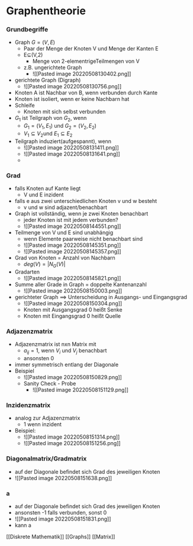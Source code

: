 # Graphentheorie
### Grundbegriffe
+  Graph $G=(V,E)$
	+ Paar der Menge der Knoten V und Menge der Kanten E
	+ E⊆(V,2)
		+ Menge von 2-elementrigeTeilmengen von V
	+ z.B. ungerichtete Graph
		+ ![[Pasted image 20220508130402.png]]
+ gerichtete Graph (Digraph)
	+ ![[Pasted image 20220508130756.png]]
+ Knoten A ist Nachbar von B, wenn verbunden durch Kante
+ Knoten ist isoliert, wenn er keine Nachbarn hat
+ Schleife
	+ Knoten mit sich selbst verbunden
+ $G_1$ ist Teilgraph von $G_2$, wenn
	+ $G_1=(V_1,E_1)$ und $G_2=(V_2,E_2)$
	+ $V_1⊆V_2$und $E_1⊆E_2$
+ Teilgraph induziert(aufgespannt), wenn
	+ ![[Pasted image 20220508131411.png]]
	+ ![[Pasted image 20220508131641.png]]
	+ 
### Grad
+ falls Knoten auf Kante liegt
	+  V und E inzident
+ falls e aus zwei unterschiedlichen Knoten v und w besteht
	+ v und w sind adjazent/benachbart
+ Graph ist vollständig, wenn je zwei Knoten benachbart
	+ jeder Knoten ist mit jedem verbunden?
	+ ![[Pasted image 20220508144551.png]]
+ Teilmenge von V und E sind unabhängig
	+ wenn Elemente paarweise nicht benachbart sind
	+ ![[Pasted image 20220508145351.png]]
	+ ![[Pasted image 20220508145357.png]]
+ Grad von Knoten = Anzahl von Nachbarn
	+ $deg(V)=|N_G(V)|$
+ Gradarten
	+ ![[Pasted image 20220508145821.png]]
+ Summe aller Grade in Graph = doppelte Kantenanzahl
	+ ![[Pasted image 20220508150003.png]]
+ gerichteter Graph ==> Unterscheidung in Ausgangs- und Eingangsgrad
	+ ![[Pasted image 20220508150304.png]]
	+ Knoten mit Ausgangsgrad 0 heißt Senke
	+ Knoten mit Eingangsgrad 0 heißt Quelle

### Adjazenzmatrix
+ Adjazenzmatrix ist nxn Matrix mit
	+ $a_{ij}=1$, wenn $V_i$ und $V_j$ benachbart
	+ ansonsten 0
+ immer symmetrisch entlang der Diagonale
+ Beispiel
	+ ![[Pasted image 20220508150829.png]]
	+ Sanity Check - Probe
		+ ![[Pasted image 20220508151129.png]]

### Inzidenzmatrix
+ analog zur Adjazenzmatrix
	+ 1 wenn inzident
+ Beispiel:
	+ ![[Pasted image 20220508151314.png]]
	+ ![[Pasted image 20220508151256.png]]

### Diagonalmatrix/Gradmatrix
+ auf der Diagonale befindet sich Grad des jeweiligen Knoten
+ ![[Pasted image 20220508151638.png]]

### a
+ auf der Diagonale befindet sich Grad des jeweiligen Knoten
+ ansonsten -1 falls verbunden, sonst 0
+ ![[Pasted image 20220508151831.png]]
+ kann a

[[Diskrete Mathematik]] [[Graphs]] [[Matrix]]